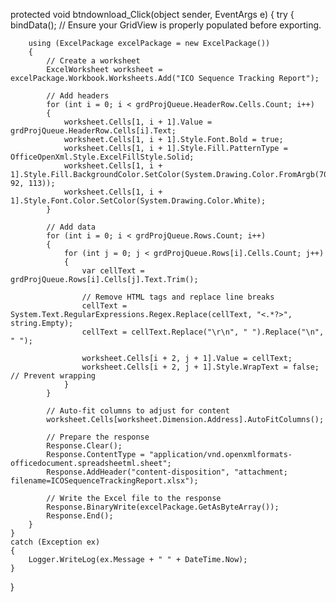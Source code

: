 protected void btndownload_Click(object sender, EventArgs e)
{
    try
    {
        bindData(); // Ensure your GridView is properly populated before exporting.

        using (ExcelPackage excelPackage = new ExcelPackage())
        {
            // Create a worksheet
            ExcelWorksheet worksheet = excelPackage.Workbook.Worksheets.Add("ICO Sequence Tracking Report");

            // Add headers
            for (int i = 0; i < grdProjQueue.HeaderRow.Cells.Count; i++)
            {
                worksheet.Cells[1, i + 1].Value = grdProjQueue.HeaderRow.Cells[i].Text;
                worksheet.Cells[1, i + 1].Style.Font.Bold = true;
                worksheet.Cells[1, i + 1].Style.Fill.PatternType = OfficeOpenXml.Style.ExcelFillStyle.Solid;
                worksheet.Cells[1, i + 1].Style.Fill.BackgroundColor.SetColor(System.Drawing.Color.FromArgb(70, 92, 113));
                worksheet.Cells[1, i + 1].Style.Font.Color.SetColor(System.Drawing.Color.White);
            }

            // Add data
            for (int i = 0; i < grdProjQueue.Rows.Count; i++)
            {
                for (int j = 0; j < grdProjQueue.Rows[i].Cells.Count; j++)
                {
                    var cellText = grdProjQueue.Rows[i].Cells[j].Text.Trim();

                    // Remove HTML tags and replace line breaks
                    cellText = System.Text.RegularExpressions.Regex.Replace(cellText, "<.*?>", string.Empty);
                    cellText = cellText.Replace("\r\n", " ").Replace("\n", " ");

                    worksheet.Cells[i + 2, j + 1].Value = cellText;
                    worksheet.Cells[i + 2, j + 1].Style.WrapText = false; // Prevent wrapping
                }
            }

            // Auto-fit columns to adjust for content
            worksheet.Cells[worksheet.Dimension.Address].AutoFitColumns();

            // Prepare the response
            Response.Clear();
            Response.ContentType = "application/vnd.openxmlformats-officedocument.spreadsheetml.sheet";
            Response.AddHeader("content-disposition", "attachment; filename=ICOSequenceTrackingReport.xlsx");

            // Write the Excel file to the response
            Response.BinaryWrite(excelPackage.GetAsByteArray());
            Response.End();
        }
    }
    catch (Exception ex)
    {
        Logger.WriteLog(ex.Message + " " + DateTime.Now);
    }
}
